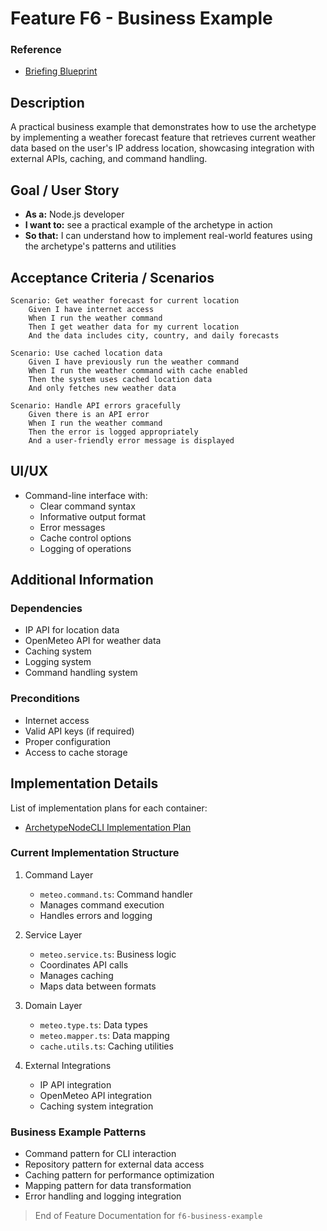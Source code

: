 # Feature F6 - Business Example

### Reference

- [Briefing Blueprint](./briefing.blueprint.md)

## Description

A practical business example that demonstrates how to use the archetype by implementing a weather forecast feature that retrieves current weather data based on the user's IP address location, showcasing integration with external APIs, caching, and command handling.

## Goal / User Story

- **As a:** Node.js developer
- **I want to:** see a practical example of the archetype in action
- **So that:** I can understand how to implement real-world features using the archetype's patterns and utilities

## Acceptance Criteria / Scenarios

```gherkin
Scenario: Get weather forecast for current location
    Given I have internet access
    When I run the weather command
    Then I get weather data for my current location
    And the data includes city, country, and daily forecasts

Scenario: Use cached location data
    Given I have previously run the weather command
    When I run the weather command with cache enabled
    Then the system uses cached location data
    And only fetches new weather data

Scenario: Handle API errors gracefully
    Given there is an API error
    When I run the weather command
    Then the error is logged appropriately
    And a user-friendly error message is displayed
```

## UI/UX

- Command-line interface with:
  - Clear command syntax
  - Informative output format
  - Error messages
  - Cache control options
  - Logging of operations

## Additional Information

### Dependencies
- IP API for location data
- OpenMeteo API for weather data
- Caching system
- Logging system
- Command handling system

### Preconditions
- Internet access
- Valid API keys (if required)
- Proper configuration
- Access to cache storage

## Implementation Details

List of implementation plans for each container:
- [ArchetypeNodeCLI Implementation Plan](/containers/archetype-node-cli/docs/f6-business-example.plan.md)

### Current Implementation Structure
1. Command Layer
   - `meteo.command.ts`: Command handler
   - Manages command execution
   - Handles errors and logging

2. Service Layer
   - `meteo.service.ts`: Business logic
   - Coordinates API calls
   - Manages caching
   - Maps data between formats

3. Domain Layer
   - `meteo.type.ts`: Data types
   - `meteo.mapper.ts`: Data mapping
   - `cache.utils.ts`: Caching utilities

4. External Integrations
   - IP API integration
   - OpenMeteo API integration
   - Caching system integration

### Business Example Patterns
- Command pattern for CLI interaction
- Repository pattern for external data access
- Caching pattern for performance optimization
- Mapping pattern for data transformation
- Error handling and logging integration

> End of Feature Documentation for `f6-business-example` 
